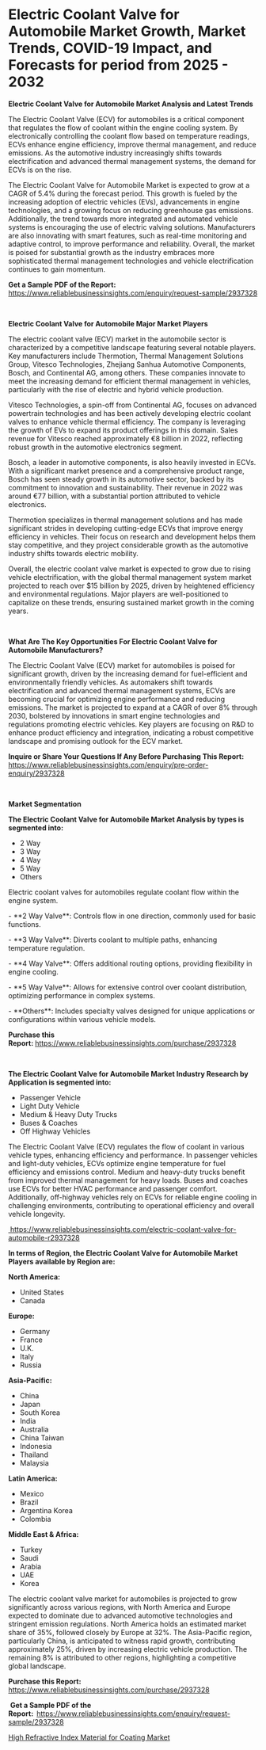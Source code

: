 <p><h1>Electric Coolant Valve for Automobile Market Growth, Market Trends, COVID-19 Impact, and Forecasts for period from 2025 - 2032</h1></p><p><strong>Electric Coolant Valve for Automobile Market Analysis and Latest Trends</strong></p>
<p><p>The Electric Coolant Valve (ECV) for automobiles is a critical component that regulates the flow of coolant within the engine cooling system. By electronically controlling the coolant flow based on temperature readings, ECVs enhance engine efficiency, improve thermal management, and reduce emissions. As the automotive industry increasingly shifts towards electrification and advanced thermal management systems, the demand for ECVs is on the rise.</p><p>The Electric Coolant Valve for Automobile Market is expected to grow at a CAGR of 5.4% during the forecast period. This growth is fueled by the increasing adoption of electric vehicles (EVs), advancements in engine technologies, and a growing focus on reducing greenhouse gas emissions. Additionally, the trend towards more integrated and automated vehicle systems is encouraging the use of electric valving solutions. Manufacturers are also innovating with smart features, such as real-time monitoring and adaptive control, to improve performance and reliability. Overall, the market is poised for substantial growth as the industry embraces more sophisticated thermal management technologies and vehicle electrification continues to gain momentum.</p></p>
<p><strong>Get a Sample PDF of the Report:&nbsp;</strong> <a href="https://www.reliablebusinessinsights.com/enquiry/request-sample/2937328?utm_campaign=2752&utm_medium=2&utm_source=Github&utm_content=ia&utm_term=14032025&utm_id=electric-coolant-valve-for-automobile">https://www.reliablebusinessinsights.com/enquiry/request-sample/2937328</a></p>
<p>&nbsp;</p>
<p><strong>Electric Coolant Valve for Automobile Major Market Players</strong></p>
<p><p>The electric coolant valve (ECV) market in the automobile sector is characterized by a competitive landscape featuring several notable players. Key manufacturers include Thermotion, Thermal Management Solutions Group, Vitesco Technologies, Zhejiang Sanhua Automotive Components, Bosch, and Continental AG, among others. These companies innovate to meet the increasing demand for efficient thermal management in vehicles, particularly with the rise of electric and hybrid vehicle production.</p><p>Vitesco Technologies, a spin-off from Continental AG, focuses on advanced powertrain technologies and has been actively developing electric coolant valves to enhance vehicle thermal efficiency. The company is leveraging the growth of EVs to expand its product offerings in this domain. Sales revenue for Vitesco reached approximately €8 billion in 2022, reflecting robust growth in the automotive electronics segment.</p><p>Bosch, a leader in automotive components, is also heavily invested in ECVs. With a significant market presence and a comprehensive product range, Bosch has seen steady growth in its automotive sector, backed by its commitment to innovation and sustainability. Their revenue in 2022 was around €77 billion, with a substantial portion attributed to vehicle electronics.</p><p>Thermotion specializes in thermal management solutions and has made significant strides in developing cutting-edge ECVs that improve energy efficiency in vehicles. Their focus on research and development helps them stay competitive, and they project considerable growth as the automotive industry shifts towards electric mobility.</p><p>Overall, the electric coolant valve market is expected to grow due to rising vehicle electrification, with the global thermal management system market projected to reach over $15 billion by 2025, driven by heightened efficiency and environmental regulations. Major players are well-positioned to capitalize on these trends, ensuring sustained market growth in the coming years.</p></p>
<p>&nbsp;</p>
<p><strong>What Are The Key Opportunities For Electric Coolant Valve for Automobile Manufacturers?</strong></p>
<p><p>The Electric Coolant Valve (ECV) market for automobiles is poised for significant growth, driven by the increasing demand for fuel-efficient and environmentally friendly vehicles. As automakers shift towards electrification and advanced thermal management systems, ECVs are becoming crucial for optimizing engine performance and reducing emissions. The market is projected to expand at a CAGR of over 8% through 2030, bolstered by innovations in smart engine technologies and regulations promoting electric vehicles. Key players are focusing on R&D to enhance product efficiency and integration, indicating a robust competitive landscape and promising outlook for the ECV market.</p></p>
<p><strong>Inquire or Share Your Questions If Any Before Purchasing This Report:</strong> <a href="https://www.reliablebusinessinsights.com/enquiry/pre-order-enquiry/2937328?utm_campaign=2752&utm_medium=2&utm_source=Github&utm_content=ia&utm_term=14032025&utm_id=electric-coolant-valve-for-automobile">https://www.reliablebusinessinsights.com/enquiry/pre-order-enquiry/2937328</a></p>
<p>&nbsp;</p>
<p><strong>Market Segmentation</strong></p>
<p><strong>The Electric Coolant Valve for Automobile Market Analysis by types is segmented into:</strong></p>
<p><ul><li>2 Way</li><li>3 Way</li><li>4 Way</li><li>5 Way</li><li>Others</li></ul></p>
<p><p>Electric coolant valves for automobiles regulate coolant flow within the engine system. </p><p>- **2 Way Valve**: Controls flow in one direction, commonly used for basic functions.</p><p>- **3 Way Valve**: Diverts coolant to multiple paths, enhancing temperature regulation.</p><p>- **4 Way Valve**: Offers additional routing options, providing flexibility in engine cooling.</p><p>- **5 Way Valve**: Allows for extensive control over coolant distribution, optimizing performance in complex systems.</p><p>- **Others**: Includes specialty valves designed for unique applications or configurations within various vehicle models.</p></p>
<p><strong>Purchase this Report:&nbsp;</strong><a href="https://www.reliablebusinessinsights.com/purchase/2937328?utm_campaign=2752&utm_medium=2&utm_source=Github&utm_content=ia&utm_term=14032025&utm_id=electric-coolant-valve-for-automobile">https://www.reliablebusinessinsights.com/purchase/2937328</a></p>
<p>&nbsp;</p>
<p><strong>The Electric Coolant Valve for Automobile Market Industry Research by Application is segmented into:</strong></p>
<p><ul><li>Passenger Vehicle</li><li>Light Duty Vehicle</li><li>Medium & Heavy Duty Trucks</li><li>Buses & Coaches</li><li>Off Highway Vehicles</li></ul></p>
<p><p>The Electric Coolant Valve (ECV) regulates the flow of coolant in various vehicle types, enhancing efficiency and performance. In passenger vehicles and light-duty vehicles, ECVs optimize engine temperature for fuel efficiency and emissions control. Medium and heavy-duty trucks benefit from improved thermal management for heavy loads. Buses and coaches use ECVs for better HVAC performance and passenger comfort. Additionally, off-highway vehicles rely on ECVs for reliable engine cooling in challenging environments, contributing to operational efficiency and overall vehicle longevity.</p></p>
<p><a href="https://www.reliablebusinessinsights.com/electric-coolant-valve-for-automobile-r2937328?utm_campaign=2752&utm_medium=2&utm_source=Github&utm_content=ia&utm_term=14032025&utm_id=electric-coolant-valve-for-automobile">&nbsp;https://www.reliablebusinessinsights.com/electric-coolant-valve-for-automobile-r2937328</a></p>
<p><strong>In terms of Region, the Electric Coolant Valve for Automobile Market Players available by Region are:</strong></p>
<p>
    <p> <strong> North America: </strong>
        <ul>
            <li>United States</li>
            <li>Canada</li>
        </ul>
        </p> 
    <p> <strong> Europe: </strong>
        <ul>
            <li>Germany</li>
            <li>France</li>
            <li>U.K.</li>
            <li>Italy</li>
            <li>Russia</li>
        </ul>
        </p> 
    <p> <strong> Asia-Pacific: </strong>
        <ul>
            <li>China</li>
            <li>Japan</li>
            <li>South Korea</li>
            <li>India</li>
            <li>Australia</li>
            <li>China Taiwan</li>
            <li>Indonesia</li>
            <li>Thailand</li>
            <li>Malaysia</li>
        </ul>
        </p> 
    <p> <strong> Latin America: </strong>
        <ul>
            <li>Mexico</li>
            <li>Brazil</li>
            <li>Argentina Korea</li>
            <li>Colombia</li>
        </ul>
        </p> 
    <p> <strong> Middle East & Africa: </strong>
        <ul>
            <li>Turkey</li>
            <li>Saudi</li>
            <li>Arabia</li>
            <li>UAE</li>
            <li>Korea</li>
        </ul>
    </p>
    </p>
<p><p>The electric coolant valve market for automobiles is projected to grow significantly across various regions, with North America and Europe expected to dominate due to advanced automotive technologies and stringent emission regulations. North America holds an estimated market share of 35%, followed closely by Europe at 32%. The Asia-Pacific region, particularly China, is anticipated to witness rapid growth, contributing approximately 25%, driven by increasing electric vehicle production. The remaining 8% is attributed to other regions, highlighting a competitive global landscape.</p></p>
<p><strong>Purchase this Report: </strong><a href="https://www.reliablebusinessinsights.com/purchase/2937328?utm_campaign=2752&utm_medium=2&utm_source=Github&utm_content=ia&utm_term=14032025&utm_id=electric-coolant-valve-for-automobile">https://www.reliablebusinessinsights.com/purchase/2937328</a></p>
<p>&nbsp;<strong>Get a Sample PDF of the Report:&nbsp;&nbsp;</strong><a href="https://www.reliablebusinessinsights.com/enquiry/request-sample/2937328?utm_campaign=2752&utm_medium=2&utm_source=Github&utm_content=ia&utm_term=14032025&utm_id=electric-coolant-valve-for-automobile">https://www.reliablebusinessinsights.com/enquiry/request-sample/2937328</a></p>
<p><strong></strong></p>
<p><p><a href="https://github.com/qetelosooya/Market-Research-Report-List-1/blob/main/high-refractive-index-material-for-coating-market.md?utm_campaign=2752&utm_medium=2&utm_source=Github&utm_content=ia&utm_term=14032025&utm_id=electric-coolant-valve-for-automobile">High Refractive Index Material for Coating Market</a></p></p>